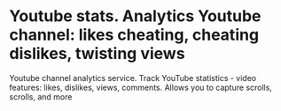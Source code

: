 # Youtube stats. Analytics Youtube channel: likes cheating, cheating dislikes, twisting views

Youtube channel analytics service. Track YouTube statistics - video features: likes, dislikes, views, comments.
Allows you to capture scrolls, scrolls, and more